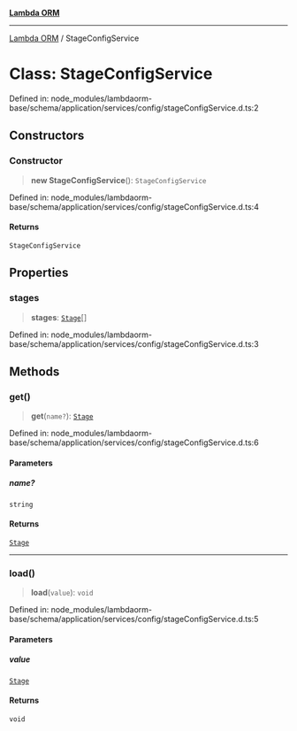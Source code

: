 [**Lambda ORM**](../README.md)

***

[Lambda ORM](../README.md) / StageConfigService

# Class: StageConfigService

Defined in: node\_modules/lambdaorm-base/schema/application/services/config/stageConfigService.d.ts:2

## Constructors

### Constructor

> **new StageConfigService**(): `StageConfigService`

Defined in: node\_modules/lambdaorm-base/schema/application/services/config/stageConfigService.d.ts:4

#### Returns

`StageConfigService`

## Properties

### stages

> **stages**: [`Stage`](../interfaces/Stage.md)[]

Defined in: node\_modules/lambdaorm-base/schema/application/services/config/stageConfigService.d.ts:3

## Methods

### get()

> **get**(`name?`): [`Stage`](../interfaces/Stage.md)

Defined in: node\_modules/lambdaorm-base/schema/application/services/config/stageConfigService.d.ts:6

#### Parameters

##### name?

`string`

#### Returns

[`Stage`](../interfaces/Stage.md)

***

### load()

> **load**(`value`): `void`

Defined in: node\_modules/lambdaorm-base/schema/application/services/config/stageConfigService.d.ts:5

#### Parameters

##### value

[`Stage`](../interfaces/Stage.md)

#### Returns

`void`
